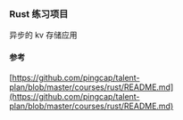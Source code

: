### Rust 练习项目

异步的 kv 存储应用


#### 参考
 [https://github.com/pingcap/talent-plan/blob/master/courses/rust/README.md](https://github.com/pingcap/talent-plan/blob/master/courses/rust/README.md)